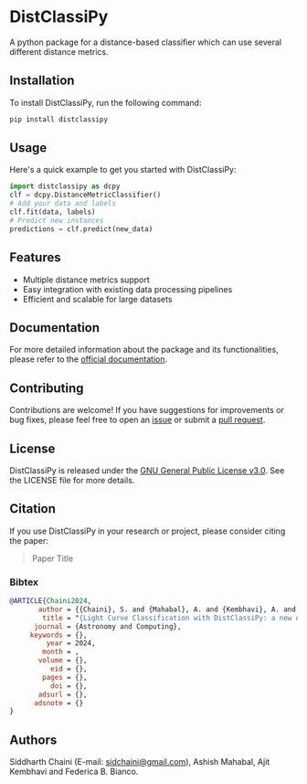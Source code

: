 # DistClassiPy
A python package for a distance-based classifier which can use several different distance metrics.

## Installation
To install DistClassiPy, run the following command:
```bash
pip install distclassipy
```

## Usage
Here's a quick example to get you started with DistClassiPy:
```python
import distclassipy as dcpy
clf = dcpy.DistanceMetricClassifier()
# Add your data and labels
clf.fit(data, labels)
# Predict new instances
predictions = clf.predict(new_data)
```

## Features
- Multiple distance metrics support
- Easy integration with existing data processing pipelines
- Efficient and scalable for large datasets

## Documentation

For more detailed information about the package and its functionalities, please refer to the [official documentation](https://sidchaini.github.io/DistClassiPy/).

## Contributing
Contributions are welcome! If you have suggestions for improvements or bug fixes, please feel free to open an [issue](https://github.com/sidchaini/DistClassiPy/issues) or submit a [pull request](https://github.com/sidchaini/DistClassiPy/pulls).

## License
DistClassiPy is released under the [GNU General Public License v3.0](https://www.gnu.org/licenses/gpl-3.0.en.html). See the LICENSE file for more details.

## Citation

If you use DistClassiPy in your research or project, please consider citing the paper:
> Paper Title

### Bibtex

```bibtex
@ARTICLE{Chaini2024,
       author = {{Chaini}, S. and {Mahabal}, A. and {Kembhavi}, A. and {Bianco}, F.~B.},
        title = "{Light Curve Classification with DistClassiPy: a new distance-based classifier}",
      journal = {Astronomy and Computing},
     keywords = {},
         year = 2024,
        month = ,
       volume = {},
          eid = {},
        pages = {},
          doi = {},
       adsurl = {},
      adsnote = {}
}
```

<!-- You can also find citation information in the [CITATION.cff](https://github.com/sidchaini/DistClassiPy/CITATION.cff) file. -->


## Authors
Siddharth Chaini (E-mail: sidchaini@gmail.com), Ashish Mahabal, Ajit Kembhavi and Federica B. Bianco.